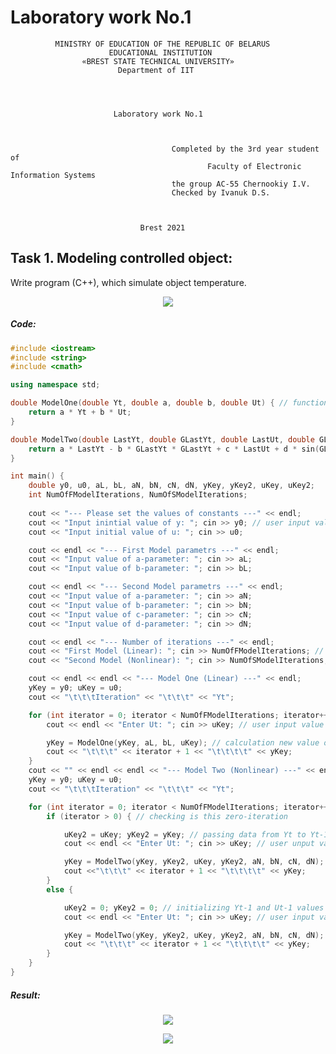 # Laboratory work No.1              
              MINISTRY OF EDUCATION OF THE REPUBLIC OF BELARUS
                          EDUCATIONAL INSTITUTION 
                    «BREST STATE TECHNICAL UNIVERSITY»        
                            Department of IIT




                           Laboratory work No.1 



	                                	Completed by the 3rd year student of 
                                                Faculty of Electronic Information Systems
	                                	the group AC-55 Chernookiy I.V.
                                 		Checked by Ivanuk D.S.



                                 Brest 2021

## Task 1. Modeling controlled object: 
Write program (C++), which simulate object temperature.

<p align="center">
  <img src ="https://github.com/MrSoulfinder/universityWork_cpp/blob/main/sem_5/1.png">
</p>

##### Code:
```C++
#include <iostream>
#include <string>
#include <cmath>

using namespace std;

double ModelOne(double Yt, double a, double b, double Ut) { // function of first model 
    return a * Yt + b * Ut; 
}

double ModelTwo(double LastYt, double GLastYt, double LastUt, double GLastUt, double a, double b, double c, double d) { // function of second model 
    return a * LastYt - b * GLastYt * GLastYt + c * LastUt + d * sin(GLastUt); 
}

int main() {
    double y0, u0, aL, bL, aN, bN, cN, dN, yKey, yKey2, uKey, uKey2; 
    int NumOfFModelIterations, NumOfSModelIterations;
    
    cout << "--- Please set the values of constants ---" << endl;
    cout << "Input inintial value of y: "; cin >> y0; // user input values of constants 
    cout << "Input initial value of u: "; cin >> u0;

    cout << endl << "--- First Model parametrs ---" << endl;
    cout << "Input value of a-parameter: "; cin >> aL;
    cout << "Input value of b-parameter: "; cin >> bL;

    cout << endl << "--- Second Model parametrs ---" << endl;
    cout << "Input value of a-parameter: "; cin >> aN;
    cout << "Input value of b-parameter: "; cin >> bN;
    cout << "Input value of c-parameter: "; cin >> cN;
    cout << "Input value of d-parameter: "; cin >> dN;

    cout << endl << "--- Number of iterations ---" << endl;
    cout << "First Model (Linear): "; cin >> NumOfFModelIterations; // user input number of iterations
    cout << "Second Model (Nonlinear): "; cin >> NumOfSModelIterations;

    cout << endl << endl << "--- Model One (Linear) ---" << endl;
    yKey = y0; uKey = u0;
    cout << "\t\t\tIteration" << "\t\t\t" << "Yt";

    for (int iterator = 0; iterator < NumOfFModelIterations; iterator++) {
        cout << endl << "Enter Ut: "; cin >> uKey; // user input value of Ut

        yKey = ModelOne(yKey, aL, bL, uKey); // calculation new value of Yt
        cout << "\t\t\t" << iterator + 1 << "\t\t\t\t" << yKey; 
    }
    cout << "" << endl << endl << "--- Model Two (Nonlinear) ---" << endl; // Model One
    yKey = y0; uKey = u0;
    cout << "\t\t\tIteration" << "\t\t\t" << "Yt";

    for (int iterator = 0; iterator < NumOfFModelIterations; iterator++) {
        if (iterator > 0) { // checking is this zero-iteration

            uKey2 = uKey; yKey2 = yKey; // passing data from Yt to Yt-1
            cout << endl << "Enter Ut: "; cin >> uKey; // user unput value of Ut

            yKey = ModelTwo(yKey, yKey2, uKey, yKey2, aN, bN, cN, dN); // calculation new value of Yt
            cout <<"\t\t\t" << iterator + 1 << "\t\t\t\t" << yKey; 
        }
        else {

            uKey2 = 0; yKey2 = 0; // initializing Yt-1 and Ut-1 values
            cout << endl << "Enter Ut: "; cin >> uKey; // user input value of Ut

            yKey = ModelTwo(yKey, yKey2, uKey, yKey2, aN, bN, cN, dN); // calculating new value of Yt
            cout << "\t\t\t" << iterator + 1 << "\t\t\t\t" << yKey;
        }
    }
}
```

##### Result:
<p align="center">
  <img src ="https://github.com/MrSoulfinder/universityWork_cpp/blob/main/sem_5/2.png">
</p>

<p align="center">
  <img src ="https://github.com/MrSoulfinder/universityWork_cpp/blob/main/sem_5/3.png">
</p>
